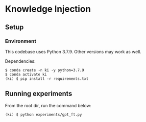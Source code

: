 # Knowledge Injection

## Setup

### Environment

This codebase uses Python 3.7.9. Other versions may work as well.

Dependencies:

```
$ conda create -n ki -y python=3.7.9
$ conda activate ki
(ki) $ pip install -r requirements.txt
```

## Running experiments
From the root dir, run the command below:
```
(ki) $ python experiments/gpt_ft.py
```